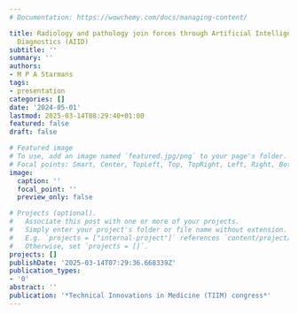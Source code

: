 ```yaml
---
# Documentation: https://wowchemy.com/docs/managing-content/

title: Radiology and pathology join forces through Artificial Intelligence for Integrated
  Diagnostics (AIID)
subtitle: ''
summary: ''
authors:
- M P A Starmans
tags:
- presentation
categories: []
date: '2024-05-01'
lastmod: 2025-03-14T08:29:40+01:00
featured: false
draft: false

# Featured image
# To use, add an image named `featured.jpg/png` to your page's folder.
# Focal points: Smart, Center, TopLeft, Top, TopRight, Left, Right, BottomLeft, Bottom, BottomRight.
image:
  caption: ''
  focal_point: ''
  preview_only: false

# Projects (optional).
#   Associate this post with one or more of your projects.
#   Simply enter your project's folder or file name without extension.
#   E.g. `projects = ["internal-project"]` references `content/project/deep-learning/index.md`.
#   Otherwise, set `projects = []`.
projects: []
publishDate: '2025-03-14T07:29:36.668339Z'
publication_types:
- '0'
abstract: ''
publication: '*Technical Innovations in Medicine (TIIM) congress*'
---
```

